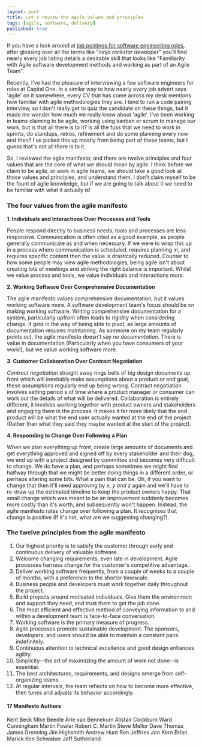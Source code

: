 ```yaml
---
layout: post
title: Let's review the agile values and principles
tags: [agile, software, delivery]
published: true
---
```

If you have a look around at [job postings for software engineering roles](http://rolp.co/fGtBb), after glossing over all the terms like "*ninja rockstar developer*" you'll find nearly every job listing details a desirable skill that looks like "Familiarity with Agile software development methods and working as part of an Agile Team".

Recently, I've had the pleasure of interviewing a few software engineers for roles at Capital One. In a similar way to how nearly every job advert says 'agile' on it somewhere, every CV that has come across my desk mentions how familiar with agile methodologies they are. I tend to run a code pairing interview, so I don't really get to quiz the candidate on these things, but it made me wonder how much we really know about 'agile'. I've been working in teams claiming to be agile, working using kanban or scrum to manage our work, but is that all there is to it? Is all the fuss that we need to work in sprints, do standups, retros, refinement and do some planning every now and then? I've picked this up mostly from being part of these teams, but I guess that's not all there is to it.

So, I reviewed the agile manifesto; and there are twelve principles and four values that are the core of what we should mean by agile. I think before we claim to be agile, or work in agile teams, we should take a good look at those values and principles, and understand them. I don't claim myself to be the fount of agile knowledge, but if we are going to talk about it we need to be familiar with what it actually is!

### The four values from the agile manifesto ###

**1. Individuals and Interactions Over Processes and Tools**

People respond directly to business needs, tools and processes are less responsive. Communication is often cited as a good example, as people generally communicate as and when necessary. If we were to wrap this up in a process where communication is scheduled, requires planning in, and requires specific content then the value is drastically reduced. Counter to how some people may view agile methodologies, being agile isn't about creating lots of meetings and striking the right balance is important. Whilst we value process and tools, we value individuals and interactions more.

**2. Working Software Over Comprehensive Documentation**

The agile manifesto values comprehensive documentation, but it values working software more. A software development team's focus should be on making working software. Writing comprehensive documentation for a system, particularly upfront often leads to rigidity when considering change. It gets in the way of being able to pivot, as large amounts of documentation requires maintaining. As someone on my team regularly points out, the agile manifesto doesn't say *no documentation*. There is value in documentation (Particularly when you have consumers of your work!), but we value working software more.

**3. Customer Collaboration Over Contract Negotiation**

*Contract negotiation* straight away rings bells of big design documents up front which will inevitably make assumptions about a product or end goal, these assumptions regularly end up being wrong. Contract negotiation involves setting period s of time where a product manager or consumer can work out the details of what will be delivered. Collaboration is entirely different, it involves working together with product owners and stakeholders and engaging them in the process. It makes it far more likely that the end product will be what the end user actually wanted at the end of the project (Rather than what they said they maybe wanted at the start of the project).

**4. Responding to Change Over Following a Plan**

When we plan everything up front, create large amounts of documents and get everything approved and signed off by every stakeholder and their dog, we end up with a project designed by committee and becomes very difficult to change. We do have a plan, and perhaps sometimes we might find halfway through that we might be better doing things in a different order, or perhaps altering some bits. What a pain that can be. Oh, if you want to change that then it'll need approving by *x, y and z* again and we'll have to re-draw up the estimated timeline to keep the product owners happy. That small change which was meant to be an improvement suddenly becomes more costly than it's worth, and subsequently won't happen. Instead, the agile manifesto rates change over following a plan. It recognises that change is positive (If it's not, what are we suggesting changing?).

### The twelve principles from the agile manifesto ###
1. Our highest priority is to satisfy the customer through early and continuous delivery of valuable software.
2. Welcome changing requirements, even late in
development. Agile processes harness change for
the customer's competitive advantage.
3. Deliver working software frequently, from a
couple of weeks to a couple of months, with a
preference to the shorter timescale.
4. Business people and developers must work
together daily throughout the project.
5. Build projects around motivated individuals.
Give them the environment and support they need,
and trust them to get the job done.
6. The most efficient and effective method of
conveying information to and within a development
team is face-to-face conversation.
7. Working software is the primary measure of progress.
8. Agile processes promote sustainable development.
The sponsors, developers, and users should be able
to maintain a constant pace indefinitely.
9. Continuous attention to technical excellence
and good design enhances agility.
10. Simplicity--the art of maximizing the amount
of work not done--is essential.
11. The best architectures, requirements, and designs
emerge from self-organizing teams.
12. At regular intervals, the team reflects on how
to become more effective, then tunes and adjusts
its behavior accordingly.


#### 17 Manifesto Authors ####
Kent Beck
Mike Beedle
Arie van Bennekum
Alistair Cockburn
Ward Cunningham
Martin Fowler
Robert C. Martin
Steve Mellor
Dave Thomas
James Grenning
Jim Highsmith
Andrew Hunt
Ron Jeffries
Jon Kern
Brian Marick
Ken Schwaber
Jeff Sutherland
